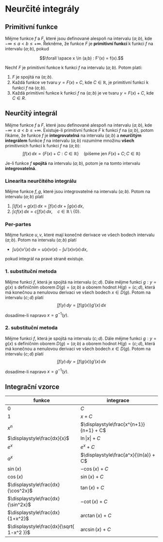 # Neurčité integrály

## Primitivní funkce

Mějme funkce $f$ a $F$, které jsou definované alespoň na intervalu $(a;b)$, kde $-\infty \leq a < b \leq +\infty$. Řekněme, že funkce $F$ je **primitivní funkcí** k funkci $f$ na intervalu $(a;b)$, pokud

$$\forall \space x \in (a;b) : F'(x) = f(x).$$

Nechť $F$ je primitivní funkce k funkci $f$ na intervalu $(a; b)$. Potom platí:  
1) $F$ je spojitá na $(a; b)$.  
2) Každá funkce ve tvaru $y = F (x) + C$, kde $C \in \mathbb{R}$, je primitivní funkcí k funkci $f$ na $(a; b)$.  
3) Každá primitivní funkce k funkci $f$ na $(a; b)$ je ve tvaru $y = F (x) + C$, kde $C \in R$.

## Neurčitý integrál

Mějme funkce $f$ a $F$, které jsou definované alespoň na intervalu $(a;b)$, kde $-\infty \leq a < b \leq +\infty$.  Existuje-li primitivní funkce $F$ k funkci $f$ na $(a;b)$, potom říkáme, že funkce $f$ je **integrovatelná** na intervalu $(a;b)$ a **neurčitým integrálem** funkce $f$ na intervalu $(a;b)$ rozumíme množinu __všech__ primitivních funkcí k funkci $f$ na $(a;b)$:
$$
\int f(x) \, dx = \{F(x) + C : C \in \mathbb{R}\} \quad (\text{píšeme jen } F(x) + C; C \in \mathbb{R})
$$

Je-li funkce $f$ **spojitá** na intervalu $(a; b)$, potom je na tomto intervalu **integrovatelná**.

### Linearita neurčitého integrálu

Mějme funkce $f, g$, které jsou integrovatelné na intervalu $(a;b)$. Potom na intervalu $(a;b)$ platí
1) $\displaystyle\int (f(x)+g(x)) \, dx = \int f(x) \, dx + \int g(x) \, dx$,
2) $\displaystyle\int cf(x) \, dx = c \int f(x) \, dx, \quad c\in \mathbb{R} \setminus \{ 0 \}$.

### Per-partes

Mějme funkce $u, v$, které mají konečné derivace ve všech bodech intervalu $(a;b)$. Potom na intervalu $(a;b)$ platí
- $\displaystyle\int u(x)v'(x) \, dx = u(x)v(x) - \int u'(x)v(x) \, dx$,

pokud integrál na pravé straně existuje.

### 1. substituční metoda

Mějme funkci $f$, která je spojitá na intervalu $(c;d)$. Dále mějme funkci $g: y = g(x)$ s definičním oborem $D(g) = (a;b)$ a oborem hodnot $H(g) = (c;d)$, která má konečnou a nenulovou derivaci ve všech bodech $x \in D(g)$. Potom na intervalu $(c;d)$ platí
$$
\displaystyle\int f(y) \, dy = \int f(g(x))g'(x) \, dx  
$$

dosadíme-li napravo $x = g^{-1}(y)$.

### 2. substituční metoda

Mějme funkci $f$, která je spojitá na intervalu $(c;d)$. Dále mějme funkci $g: y = g(x)$ s definičním oborem $D(g) = (a;b)$ a oborem hodnot $H(g) = (c;d)$, která má konečnou a nenulovou derivaci ve všech bodech $x \in D(g)$. Potom na intervalu $(c;d)$ platí
$$
\displaystyle\int f(y) \, dy = \int f(g(x))g'(x) \, dx 
$$

dosadíme-li napravo $x = g^{-1}(y)$.

## Integrační vzorce

| funkce                                   | integrace                             |
| ---------------------------------------- | ------------------------------------- |
| $0$                                      | $C$                                   |
| $1$                                      | $x + C$                               |
| $x^n$                                    | $\displaystyle\frac{x^{n+1}}{n+1} + C$    |
| $\displaystyle\frac{dx}{x}$                           | $\ln \vert x\vert + C$                |
| $e^x$                                    | $e^x + C$                             |
| $a^x$                                    | $\displaystyle\frac{a^x}{\ln(a)} + C$ |
| $\sin(x)$                                | $-\cos(x) + C$                        |
| $\cos(x)$                                | $\sin(x) + C$                         |
| $\displaystyle\frac{dx}{\cos^2x}$        | $\tan(x) + C$                         |
| $\displaystyle\frac{dx}{\sin^2x}$        | $-\cot(x) + C$                        |
| $\displaystyle\frac{dx}{1+x^2}$          | $\arctan(x) + C$                      |
| $\displaystyle\frac{dx}{\sqrt{ 1-x^2 }}$ | $\arcsin(x) + C$                      |
